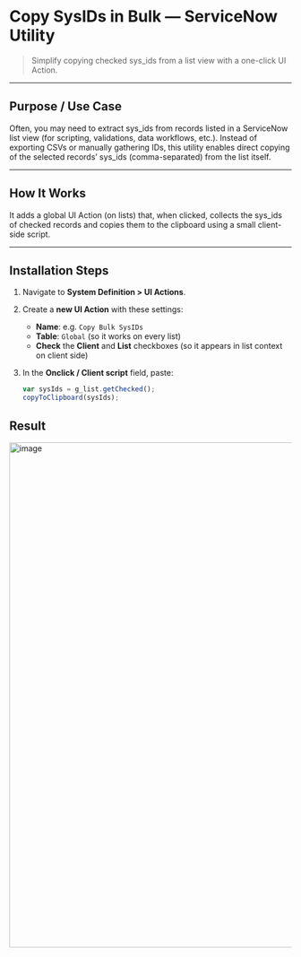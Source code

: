 # Copy SysIDs in Bulk — ServiceNow Utility

> Simplify copying checked sys_ids from a list view with a one-click UI Action.  

---

## Purpose / Use Case

Often, you may need to extract sys_ids from records listed in a ServiceNow list view (for scripting, validations, data workflows, etc.). Instead of exporting CSVs or manually gathering IDs, this utility enables direct copying of the selected records’ sys_ids (comma-separated) from the list itself.

---

## How It Works

It adds a global UI Action (on lists) that, when clicked, collects the sys_ids of checked records and copies them to the clipboard using a small client-side script.

---

## Installation Steps

1. Navigate to **System Definition > UI Actions**.
2. Create a **new UI Action** with these settings:
   - **Name**: e.g. `Copy Bulk SysIDs`
   - **Table**: `Global` (so it works on every list)
   - **Check** the **Client** and **List** checkboxes (so it appears in list context on client side)  
3. In the **Onclick / Client script** field, paste:

   ```javascript
   var sysIds = g_list.getChecked();
   copyToClipboard(sysIds);
## Result

<img width="1829" height="901" alt="image" src="https://github.com/user-attachments/assets/054019e0-a583-4d98-aadb-a088d47166ac" />
